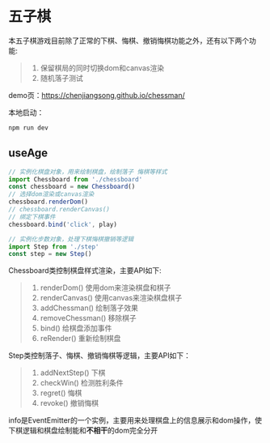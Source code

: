 # 五子棋
本五子棋游戏目前除了正常的下棋、悔棋、撤销悔棋功能之外，还有以下两个功能:
> 1. 保留棋局的同时切换dom和canvas渲染
> 2. 随机落子测试


demo页：https://chenjiangsong.github.io/chessman/

本地启动： 
```js
npm run dev
```

## useAge

```js
// 实例化棋盘对象，用来绘制棋盘，绘制落子 悔棋等样式
import Chessboard from './chessboard'
const chessboard = new Chessboard()
// 选择dom渲染或canvas渲染
chessboard.renderDom()
// chessboard.renderCanvas()
// 绑定下棋事件
chessboard.bind('click', play)
```

```js
// 实例化步数对象，处理下棋悔棋撤销等逻辑
import Step from './step'
const step = new Step()
```


Chessboard类控制棋盘样式渲染，主要API如下:
> 1. renderDom() 使用dom来渲染棋盘和棋子
> 2. renderCanvas() 使用canvas来渲染棋盘棋子
> 3. addChessman() 绘制落子效果
> 4. removeChessman() 移除棋子
> 5. bind() 给棋盘添加事件
> 6. reRender() 重新绘制棋盘
  
Step类控制落子、悔棋、撤销悔棋等逻辑，主要API如下：
> 1. addNextStep() 下棋
> 2. checkWin() 检测胜利条件
> 3. regret() 悔棋
> 4. revoke() 撤销悔棋

info是EventEmitter的一个实例，主要用来处理棋盘上的信息展示和dom操作，使下棋逻辑和棋盘绘制能和**不相干**的dom完全分开